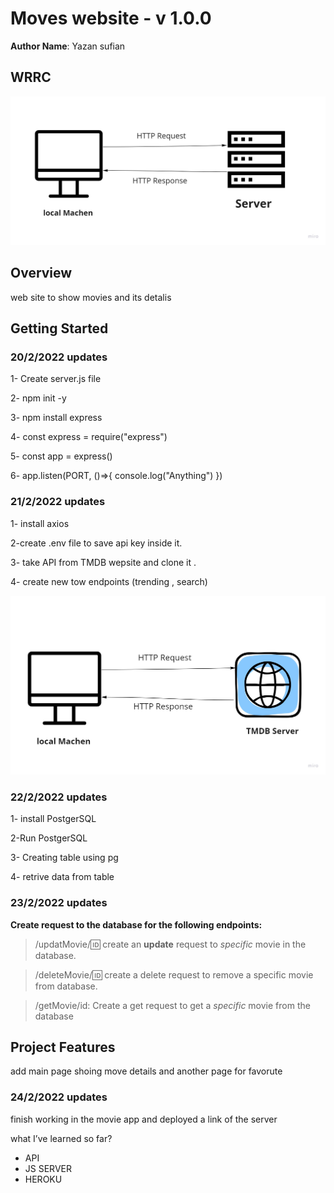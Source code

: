 # Moves website - v 1.0.0

**Author Name**: Yazan sufian

## WRRC
![image](./assest/wrrs.jpg)

## Overview

web site to show movies and its detalis

## Getting Started

 ### 20/2/2022 updates

1- Create server.js file

2- npm init -y

3- npm install express

4- const express = require("express")

5- const app = express()

6- app.listen(PORT, ()=>{ console.log("Anything") })
 
 ### 21/2/2022 updates

1- install axios

2-create .env file to save api key inside it.

3- take API from TMDB wepsite and clone it .

4- create new tow endpoints (trending , search)

![image](./assest/wrrs-API.jpg)

### 22/2/2022 updates

1- install PostgerSQL

2-Run PostgerSQL 

3- Creating table using pg 

4- retrive data from table 

### 23/2/2022 updates

**Create request to the database for the following endpoints:**
 
> /updatMovie/:id: create an **update** request to *specific* movie in the database.

> /deleteMovie/:id: create a delete request to remove a specific movie from database.

> /getMovie/id: Create a get request to get a *specific* movie from the database

## Project Features

add main page shoing move details and another page for favorute

### 24/2/2022 updates

finish working in the movie app and deployed a link of the  server

what I’ve learned so far?

- API
- JS SERVER
- HEROKU
